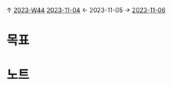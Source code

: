 
↑ [2023-W44](2023-W44.md)
[2023-11-04](2023-11-04.md) ← 2023-11-05 → [2023-11-06](2023-11-06.md)


# 목표



# 노트




